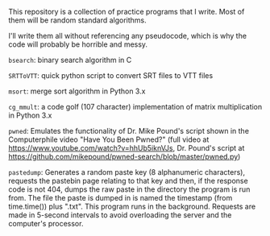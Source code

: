 This repository is a collection of practice programs that I write. Most of them will be random standard algorithms.

I'll write them all without referencing any pseudocode, which is why the code will probably be horrible and messy.

`bsearch`: binary search algorithm in C

`SRTToVTT`: quick python script to convert SRT files to VTT files

`msort`: merge sort algorithm in Python 3.x

`cg_mmult`: a code golf (107 character) implementation of matrix multiplication in Python 3.x

`pwned`: Emulates the functionality of Dr. Mike Pound's script shown in the Computerphile video "Have You Been Pwned?" (full video at https://www.youtube.com/watch?v=hhUb5iknVJs, Dr. Pound's script at https://github.com/mikepound/pwned-search/blob/master/pwned.py)

`pastedump`: Generates a random paste key (8 alphanumeric characters), requests the pastebin page relating to that key and then, if the response code is not 404, dumps the raw paste in the directory the program is run from. The file the paste is dumped in is named the timestamp (from time.time()) plus ".txt". This program runs in the background. Requests are made in 5-second intervals to avoid overloading the server and the computer's processor.
